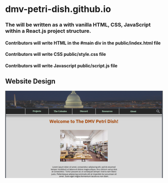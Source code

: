 # dmv-petri-dish.github.io

### The will be written as a with vanilla HTML, CSS, JavaScript within a React.js project structure.


#### Contributors will write HTML in the #main div in the public/index.html file

#### Contributors will write CSS public/style.css file

#### Contributors will write Javascript public/script.js file




## Website Design
![Website design image](/src/design.png)